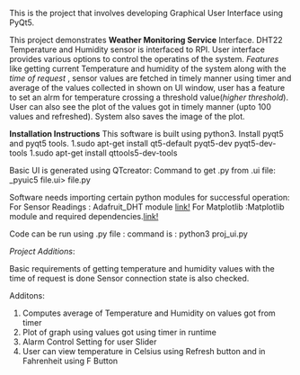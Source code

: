 This is the project that involves developing Graphical User Interface using PyQt5.

This project demonstrates **Weather Monitoring Service** Interface. DHT22 Temperature and Humidity
sensor is interfaced to RPI. User interface provides various options to control the 
operatins of the system. _Features_ like getting current Temperature and humidity of the system
along with the _time of request_ , sensor values are fetched in timely manner using timer 
and average of the values collected in shown on UI window, user has a feature to set an alrm
for temperature crossing a threshold value(_higher threshold_). User can also see the plot of the
values got in timely manner (upto 100 values and refreshed). System also saves the image of the plot.

**Installation Instructions**
This software is built using python3.
Install pyqt5 and pyqt5 tools.
1.sudo apt-get install qt5-default pyqt5-dev pyqt5-dev-tools
1.sudo apt-get install qttools5-dev-tools

Basic UI is generated using QTcreator: Command to get .py from .ui file: _pyuic5 file.ui> file.py  

Software needs importing certain python modules for successful operation:
For Sensor Readings : Adafruit_DHT module  [link!](https://github.com/adafruit/Adafruit_Python_DHT)
For Matplotlib :Matplotlib module and required dependencies.[link!](https://matplotlib.org/users/installing.html)

Code can be run using .py file : command is : python3 proj_ui.py

_Project Additions_:  

Basic requirements of getting temperature and humidity values with the time of request is done
Sensor connection state is also checked.

Additons:

1. Computes average of Temperature and Humidity on values got from timer
2. Plot of graph using values got using timer in runtime
3. Alarm Control Setting for user Slider 
4. User can view temperature in Celsius using Refresh button and in Fahrenheit using F Button

